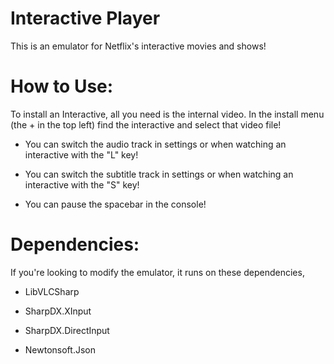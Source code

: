 # Interactive Player
This is an emulator for Netflix's interactive movies and shows!

# How to Use:

To install an Interactive, all you need is the internal video. In the install menu (the + in the top left) find the interactive and select that video file!

* You can switch the audio track in settings or when watching an interactive with the "L" key!

* You can switch the subtitle track in settings or when watching an interactive with the "S" key!

* You can pause the spacebar in the console!

# Dependencies:
If you're looking to modify the emulator, it runs on these dependencies,

* LibVLCSharp

* SharpDX.XInput

* SharpDX.DirectInput

* Newtonsoft.Json
